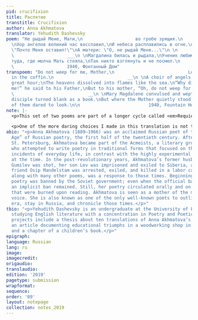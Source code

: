 ```yaml
---
pid: crucifixion
title: Распятие
transtitle: Crucifixion
author: Anna Akhmatova
translator: Yehudith Dashevsky
poem: "Не рыдай Мене, Мати,\n                    во гробе зрящия.\n                ___\n
  \nХор ангелов великий час восславил,\nИ небеса расплавились в огне.\nОтцу сказал:
  \"Почто Меня оставил!\"\nА матери: \"О, не рыдай Мене...\"\n \n                    1938\n
  \                    ___\n \nМагдалина билась и рыдала,\nУченик любимый каменел,\nА
  туда, где молча Мать стояла,\nТак никто взглянуть и не посмел.\n                    \n
  \                    1940, Фонтанный Дом"
transpoem: "Do not weep for me, Mother,\n                            Looking at me
  in the coffin.\n                            __\n \nA choir of angels praised the
  great hour;\nThe heavens dissolved into flames like the sea.\n“Why did you forsake
  me!” he said to his Father,\nBut to his mother, “Oh, do not weep for me…”\n\n                            1938\n
  \                            __\n \nMary Magdalene convulsed and wept. \nThe beloved
  disciple turned blank as a book.\nBut where the Mother quietly stood, \nNeither
  of them dared to look.\n\n                          1940, Fountain House"
note: |-
  <p>This set of two poems are part of a longer cycle called <em>Requiem</em>, which Anna Akhmatova wrote during the Great Purge in Soviet Russia, 1936–1939. The cycle moves between Akhmatova’s personal suffering during that time — having a son imprisoned — and the suffering of the Russian people in general. Unique qualities of Akhmatova’s poetry include intimacy, intensity of emotion, and a terseness; these are present in this cycle as well. <em>Crucifixion</em> comes near the end of cycle and veers away from the situation in Russia into a biblical scene. The basic parallel is clear: that of a mother’s loss of her son. Interpretations of this parallel are hazier, however. Is the stoicism of the M/mother thrust upon her, or chosen?</p>

  <p>One of the more daring choices I made in this translation is not to render the beloved disciple’s expression literally. In the original, the disciple <em>kamenel</em>, a passive, reflexive verb that means “became petrified”; that is, he turned cold and blank as stone. The passive tense of the word is important, because the responses of the disciple and Mary are meant to be understood as involuntary reactions. However, in English it is impossible to render the word in a passive tense without using the word “was” or “becomes.” “Was petrified” misses the physical aspect; it can refer simply to fear. It also loses the gradual, in-the-moment component of “becoming;” however, “became petrified” sounds clunky. It seemed important that Mary Magdalene and the disciple have some reaction that is involuntary, in-the-moment, and physical. This would contrast with the voluntary physical act of looking that the narrator points out they did not do in the presence of a newly grieving mother. Therefore, I chose to change the image: I used “turned blank as a book,” hoping that that would convey some feeling of petrification, while keeping the reaction involuntary, gradual, and physical, to set up the contrast.</p>
abio: "<p>Anna Akhmatova (1889–1966) was an acclaimed Russian poet of the “Silver
  Age” of Russian poetry, the first half of the twentieth century. After moving to
  St. Petersburg, Akhmatova became part of the Acmeists, a literary group of six people
  who attempted to write poetry in traditional forms that focused on the objects and
  incidents of everyday life, in contrast with the highly experimental poetry in fashion
  at the time. In the post-revolutionary years, Akhmatova’s former husband Nikolai
  Gumilev was shot, her son Lev was imprisoned and exiled to Siberia, and her close
  friend Osip Mandelstam was arrested, exiled, and killed in a labor camp. <em>Requiem</em>,
  along with many other poems, was a response to those times. Beginning in 1925, Akhmatova’s
  poetry was banned by the Soviet government; even when the official ban was lifted,
  an implicit ban remained. Still, her poetry circulated orally and on scraps of paper
  that were burned upon reading. Akhmatova is seen as a mother of the modern Russian
  voice. She is also known as one of the only well-known poets to outlive the Stalinist
  era, stay in Russia, and chronicle those times.</p>"
tbio: "<p>Yehudith Dashevsky is an undergraduate at the University of Pennsylvania
  studying English literature with a concentration in Poetry and Poetics. Her current
  projects include a thesis about ten translations of Anna Akhmatova’s <em>Requiem</em>,
  an article documenting educational triumphs in a woodworking shop in Philadelphia,
  and a chapter of a children’s book.</p>"
epigraph: 
language: Russian
lang: ru
image: 
imagecredit: 
origaudio: 
translaudio: 
edition: '2019'
pagetype: submission
wrapformat: 
sequence: 
order: '09'
layout: notepage
collection: notes_2019
---
```

